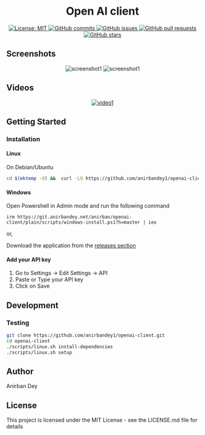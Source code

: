<h1 align="center"> Open AI client </h1>

<p align="center">
  <a href="https://opensource.org/licenses/MIT">
    <img alt="License: MIT" src="https://img.shields.io/badge/License-MIT-blue.svg">
  </a>

  <a href="https://github.com/anirbandey1/openai-client/commits/master">
    <img alt="GitHub commits" src="https://img.shields.io/github/commit-activity/y/anirbandey1/openai-client?color=red&label=commits">
  </a>

  <a href="https://github.com/anirbandey1/openai-client/issues">
    <img alt="GitHub issues" src="https://img.shields.io/github/issues/anirbandey1/openai-client?color=important">
  </a>
  <a href="https://github.com/anirbandey1/openai-client/pulls">
    <img alt="GitHub pull requests" src="https://img.shields.io/github/issues-pr/anirbandey1/openai-client?color=blueviolet">
  </a>

  <a href="https://github.com/anirbandey1/openai-client/stargazers">
    <img alt="GitHub stars" src="https://img.shields.io/github/stars/anirbandey1/openai-client?style=social">
  </a>

</p>

## Screenshots
<div align="center" style=""> 

  <img alt="screenshot1" style="max-width:40vw;" src="https://anirbandey1.github.io/assets/openai-client/screenshots/screenshot1.png">
  <img alt="screenshot1" style="max-width:40vw;" src="https://anirbandey1.github.io/assets/openai-client/screenshots/screenshot2.png">

</div>

## Videos
<div align="center" style="">

  [![video1](https://anirbandey1.github.io/assets/openai-client/videos/video1.gif)](https://anirbandey1.github.io/assets/openai-client/videos/video1.mp4)

</div>

## Getting Started

### Installation

#### Linux

On Debian/Ubuntu
```sh
cd $(mktemp -d) &&  curl -LO https://github.com/anirbandey1/openai-client/releases/download/stable/openai-client.deb  && sudo apt install ./openai-client.deb
```

#### Windows

Open Powershell in Admin mode and run the following command
```
irm https://git.anirbandey.net/anirban/openai-client/plain/scripts/windows-install.ps1?h=master | iex
```

or, 

Download the application from the
<a href="https://github.com/anirbandey1/openai-client/releases/">releases section</a>

#### Add your API key

1. Go to Settings -> Edit Settings -> API
2. Paste or Type your API key 
3. Click on Save

## Development

### Testing

```sh
git clone https://github.com/anirbandey1/openai-client.git
cd openai-client
./scripts/linux.sh install-dependencies
./scripts/linux.sh setup

```


## Author

<a href = "https://anirbandey.net" style="text-decoration: none; color: inherit;">Anirban Dey</a>

## License

This project is licensed under the MIT License - see the LICENSE.md file for details





